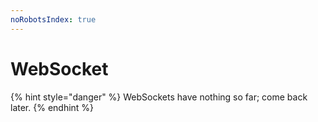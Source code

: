 ```yaml
---
noRobotsIndex: true
---
```


# WebSocket

{% hint style="danger" %}
WebSockets have nothing so far; come back later.
{% endhint %}

